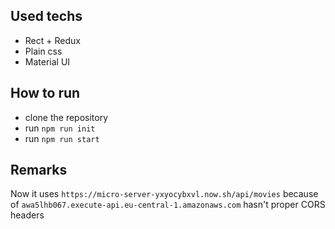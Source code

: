 ## Used techs
- Rect + Redux
- Plain css
- Material UI

## How to run
 - clone the repository 
 - run `npm run init`
 - run `npm run start`

## Remarks
Now it uses `https://micro-server-yxyocybxvl.now.sh/api/movies`
because of `awa5lhb067.execute-api.eu-central-1.amazonaws.com` hasn't proper CORS headers